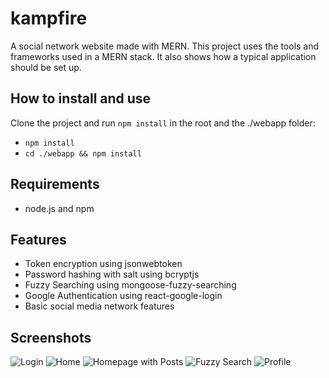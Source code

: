 # kampfire
A social network website made with MERN. This project uses the tools and frameworks used in a MERN stack. It also shows how a typical application should be set up.

## How to install and use
Clone the project and run `npm install` in the root and the ./webapp folder:
- `npm install`
- `cd ./webapp && npm install`

## Requirements
- node.js and npm

## Features
- Token encryption using jsonwebtoken
- Password hashing with salt using bcryptjs
- Fuzzy Searching using mongoose-fuzzy-searching
- Google Authentication using react-google-login
- Basic social media network features

## Screenshots
![Login](https://user-images.githubusercontent.com/60568107/147910720-e2bafb3f-933c-4045-b642-8c4b7962509f.png)
![Home](https://user-images.githubusercontent.com/60568107/147910714-b17e39b7-f7f1-4002-95d0-ecdba7eadccd.png)
![Homepage with Posts](https://user-images.githubusercontent.com/60568107/147910717-d50151d9-242d-4449-ae29-7aae070d3770.png)
![Fuzzy Search](https://user-images.githubusercontent.com/60568107/147910711-1c6db100-66d0-4351-a6f1-1a63a9d28ef4.png)
![Profile](https://user-images.githubusercontent.com/60568107/147910722-886bda70-6d81-4063-a8ac-ef8d2a256f36.png)


